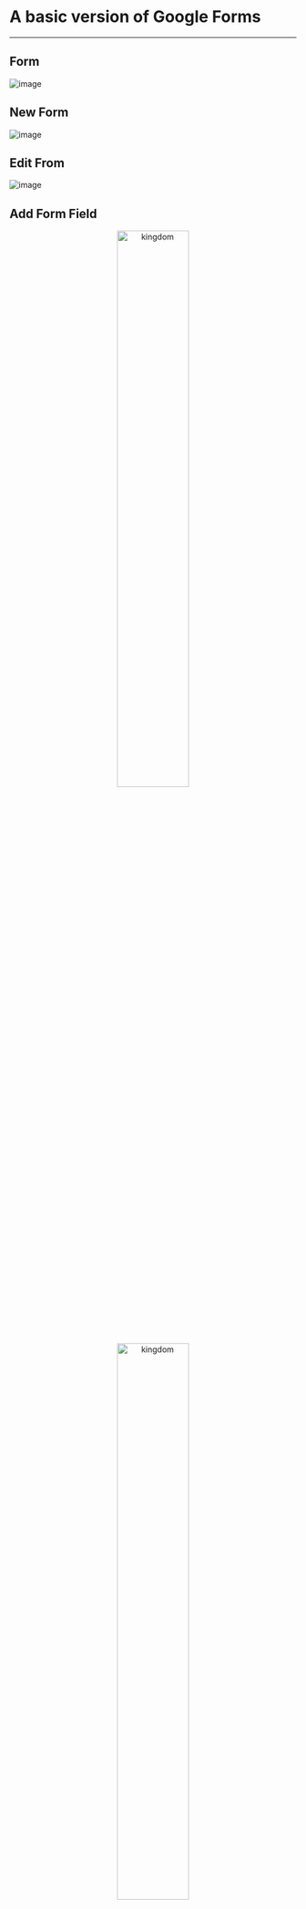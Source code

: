 # A basic version of Google Forms
---

## Form
![image](https://user-images.githubusercontent.com/16888656/94226905-c9275800-fec6-11ea-88c3-9512d680eeef.png)

## New Form
![image](https://user-images.githubusercontent.com/16888656/94227027-29b69500-fec7-11ea-8e9b-a5add03bb235.png)

## Edit From
![image](https://user-images.githubusercontent.com/16888656/94227065-4bb01780-fec7-11ea-8171-e787e5a67149.png)

## Add Form Field
<p align="center">
	<img src="https://user-images.githubusercontent.com/16888656/94227107-6aaea980-fec7-11ea-9099-5882a3aa9235.png" alt="kingdom" width="50%" height="50%"/>
  <img src="./images/킹덤.jpg" alt="kingdom" width="50%" height="50%"/>
</p>

Add Form Field
![image](https://user-images.githubusercontent.com/16888656/94227107-6aaea980-fec7-11ea-9099-5882a3aa9235.png)
![image](https://user-images.githubusercontent.com/16888656/94227139-874ae180-fec7-11ea-8795-1e3693c5bec7.png)

## Preview Form
![image](https://user-images.githubusercontent.com/16888656/94227160-9893ee00-fec7-11ea-98b5-321d81f1685c.png)

## Form Publication
![image](https://user-images.githubusercontent.com/16888656/94227192-b5302600-fec7-11ea-8232-cc59ad19981b.png)

## Submit Form
![image](https://user-images.githubusercontent.com/16888656/94227226-d264f480-fec7-11ea-8569-00049ecb9e0b.png)

## View Submissions
![image](https://user-images.githubusercontent.com/16888656/94227259-f0325980-fec7-11ea-9124-f6eb96e56480.png)

